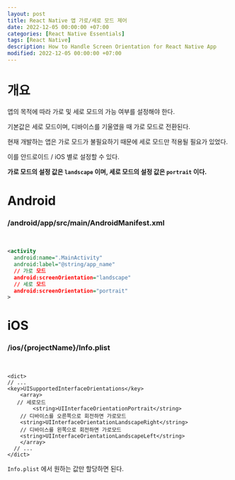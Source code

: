 ```yaml
---
layout: post
title: React Native 앱 가로/세로 모드 제어
date: 2022-12-05 00:00:00 +07:00
categories: [React Native Essentials]
tags: [React Native]
description: How to Handle Screen Orientation for React Native App
modified: 2022-12-05 00:00:00 +07:00
---
```


# 개요

앱의 목적에 따라 가로 및 세로 모드의 가능 여부를 설정해야 한다.

기본값은 세로 모드이며, 디바이스를 기울였을 때 가로 모드로 전환된다.

현재 개발하는 앱은 가로 모드가 불필요하기 때문에 세로 모드만 적용될 필요가 있었다.

이를 안드로이드 / iOS 별로 설정할 수 있다.

**가로 모드의 설정 값은 `landscape` 이며, 세로 모드의 설정 값은 `portrait` 이다.**

# Android

### /android/app/src/main/AndroidManifest.xml

<br>

```xml
<activity
  android:name=".MainActivity"
  android:label="@string/app_name"
  // 가로 모드
  android:screenOrientation="landscape"
  // 세로 모드
  android:screenOrientation="portrait"
>
```

# iOS

### /ios/{projectName}/Info.plist

<br>

```plist
<dict>
// ...
<key>UISupportedInterfaceOrientations</key>
	<array>
   // 세로모드
		<string>UIInterfaceOrientationPortrait</string>
    // 디바이스를 오른쪽으로 회전하면 가로모드
    <string>UIInterfaceOrientationLandscapeRight</string>
    // 디바이스를 왼쪽으로 회전하면 가로모드
    <string>UIInterfaceOrientationLandscapeLeft</string>
	</array>
  // ...
</dict>
```

`Info.plist` 에서 원하는 값만 할당하면 된다.
